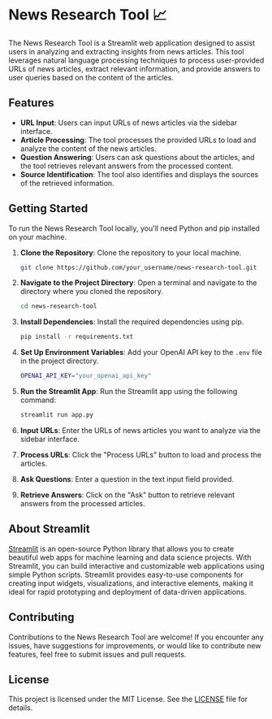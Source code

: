 
# News Research Tool 📈

The News Research Tool is a Streamlit web application designed to assist users in analyzing and extracting insights from news articles. This tool leverages natural language processing techniques to process user-provided URLs of news articles, extract relevant information, and provide answers to user queries based on the content of the articles.

## Features

- **URL Input**: Users can input URLs of news articles via the sidebar interface.
- **Article Processing**: The tool processes the provided URLs to load and analyze the content of the news articles.
- **Question Answering**: Users can ask questions about the articles, and the tool retrieves relevant answers from the processed content.
- **Source Identification**: The tool also identifies and displays the sources of the retrieved information.

## Getting Started

To run the News Research Tool locally, you'll need Python and pip installed on your machine.

1. **Clone the Repository**: Clone the repository to your local machine.

    ```bash
    git clone https://github.com/your_username/news-research-tool.git
    ```

2. **Navigate to the Project Directory**: Open a terminal and navigate to the directory where you cloned the repository.

    ```bash
    cd news-research-tool
    ```

3. **Install Dependencies**: Install the required dependencies using pip.

    ```bash
    pip install -r requirements.txt
    ```

4. **Set Up Environment Variables**: Add your OpenAI API key to the `.env` file in the project directory.

    ```bash
    OPENAI_API_KEY="your_openai_api_key"
    ```

5. **Run the Streamlit App**: Run the Streamlit app using the following command:

    ```bash
    streamlit run app.py
    ```

6. **Input URLs**: Enter the URLs of news articles you want to analyze via the sidebar interface.

7. **Process URLs**: Click the "Process URLs" button to load and process the articles.

8. **Ask Questions**: Enter a question in the text input field provided.

9. **Retrieve Answers**: Click on the "Ask" button to retrieve relevant answers from the processed articles.

## About Streamlit

[Streamlit](https://streamlit.io/) is an open-source Python library that allows you to create beautiful web apps for machine learning and data science projects. With Streamlit, you can build interactive and customizable web applications using simple Python scripts. Streamlit provides easy-to-use components for creating input widgets, visualizations, and interactive elements, making it ideal for rapid prototyping and deployment of data-driven applications.

## Contributing

Contributions to the News Research Tool are welcome! If you encounter any issues, have suggestions for improvements, or would like to contribute new features, feel free to submit issues and pull requests.

## License

This project is licensed under the MIT License. See the [LICENSE](LICENSE) file for details.

